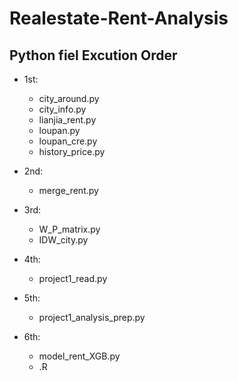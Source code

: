 # Realestate-Rent-Analysis


## Python fiel Excution Order
* 1st: 
  * city_around.py
  * city_info.py
  * lianjia_rent.py
  * loupan.py
  * loupan_cre.py
  * history_price.py

* 2nd: 
  * merge_rent.py

* 3rd: 
  * W_P_matrix.py
  * IDW_city.py

* 4th: 
  * project1_read.py

* 5th: 
  * project1_analysis_prep.py

* 6th: 
  * model_rent_XGB.py
  * .R
